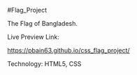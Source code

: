 #Flag_Project


The Flag of Bangladesh.

Live Preview Link:

https://pbain63.github.io/css_flag_project/

Technology: HTML5, CSS
